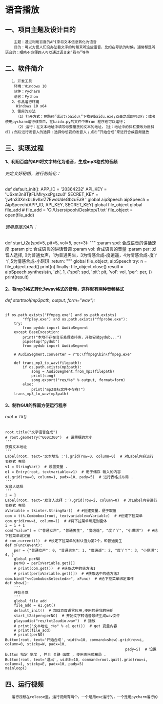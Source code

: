 # 语音播放
## 一、项目主题及设计目的 
        主题：通过利用百度的API来将文本信息转化为语音  
        目的：可以方便人们没办法看文字的时候来听这些语音，比如在导航的时候，通常都是听语音的；眼睛不方便的人可以通过语音来“看书”等等  
## 二、软件简介
       1、开发工具  
        环境：Windows 10  
        软件：Pycharm  
        语言：Python  
       2、作品运行环境  
         Windows 10 x64  
       3、使用的方法  
         （1）打开方式：在路径”dist\baidu\”下找到baidu.exe;双击之后即可运行；或者使用pycharm运行该项目，在baidu.py的文件中来run 程序也可以运行；  
         （2）运行：在文本地址中填写你要播放的文本的地址，（注：地址中的斜杠要改为反斜杠）；然后进行发音人的选择：选择你想要的发音人；点击“开始合成”来进行合成音频播放  
 ## 三、实现过程
 #### 1、利用百度的API将文字转化为语音，生成mp3格式的音频
 ###### 先定义好秘钥，进行初始化：
def default_init():
    APP_ID = '20364232'
    API_KEY = 'USxm3n8TjtFLMIryxxPgszu0'
    SECRET_KEY = 'jwtn33XnxbL9vIlxrZ7EwoUdeGbzuEa9 '
    global aipSpeech
    aipSpeech = AipSpeech(APP_ID, API_KEY, SECRET_KEY)
    global file_object
    global file_add
    #    file_add = 'C:/Users/pooh/Desktop/1.txt'
        file_object = open(file_add)
 ###### 调用百度的API：
  def start_t2a(spd=5, pit=5, vol=5, per=3):
    """
    :param spd: 合成语音的讲话速度
    :param pit: 合成语言的讲话音调
    :param vol: 合成语言的音量
    :param per: 发音人选择, 0为普通女声，1为普通男生，3为情感合成-度逍遥，4为情感合成-度丫丫,5为情感合成-小琪琪
    :return:
    """
    global file_object, aipSpeech
    try:
        n = file_object.read()
        print(n)
    finally:
        file_object.close()
    result = aipSpeech.synthesis(n, 'zh', 1, {'spd': spd, 'pit': pit,  'vol': vol, 'per': per, })
        print(result)
  #### 2、将mp3格式转化为wav格式的音频，这样就有两种音频格式
 ###### def starttool(mp3path, output, form="wav"):
    if os.path.exists("ffmpeg.exe") and os.path.exists(
            "ffplay.exe") and os.path.exists("ffprobe.exe"):
        try:
            from pydub import AudioSegment
        except BaseException:
            print("本地不存在音乐处理支持库，开始安装pydub...")
            pipsetup("pydub")
            from pydub import AudioSegment

        # AudioSegment.converter = r"D:\ffmpeg\bin\ffmpeg.exe"

        def trans_mp3_to_wav(filepath):
            if os.path.exists(mp3path):
                song = AudioSegment.from_mp3(filepath)
                print(song)
                song.export("res/%s" % output, format=form)
            else:
                print("mp3目标文件不存在!")
        trans_mp3_to_wav(mp3path)
   #### 3、制作GUI的界面方便运行程序
  ###### root = Tk()
    root.title("文字语音合成")
    # root.geometry("600x300")  # 设置框的大小
    '''
    获得文本地址
    '''
    Label(root, text='文本地址 :').grid(row=0, column=0)  # 对Label内容进行 表格式 布局
    v1 = StringVar()  # 设置变量 .
    e1 = Entry(root, textvariable=v1)  # 用于储存 输入的内容
    e1.grid(row=0, column=1, padx=10, pady=5)  # 进行表格式布局 .
    '''
    发音人选择
    '''
    i = 1
    Label(root, text='发音人选择 :').grid(row=i, column=0)  # 对Label内容进行 表格式 布局
    xVariable = tkinter.StringVar()  # #创建变量，便于取值
    com = ttk.Combobox(root, textvariable=xVariable)  # #创建下拉菜单
    com.grid(row=i, column=1)  # #将下拉菜单绑定到窗体
    i = i + 1
    com["value"] = ("普通女声", "普通男生", "度逍遥", "度丫丫", "小琪琪")  # #给下拉菜单设定值
    # com.current(1)  # #设定下拉菜单的默认值为第2个，即普通男生
    def xFunc(event):
        per = {"普通女声": 0, "普通男生": 1, "度逍遥": 2, "度丫丫": 3, "小琪琪": 4, }
        global perNO
        perNO = per[xVariable.get()]
        # print(com.get())  # #获取选中的值方法1
        # print(per[xVariable.get()])  # #获取选中的值方法2
    com.bind("<<ComboboxSelected>>", xFunc)  # #给下拉菜单绑定事件
    def show():
        '''
        开始合成
        '''
        global file_add
        file_add = e1.get()
        default_init()  # 加载百度语言应用,使用的是我的秘钥
        start_t2a(per=perNO)  # 开始文字转语音最终生成wav文件
        playaudio("res/txt2audio.wav")  # 播放
        # print("文本地址 :%s" % e1.get())  # get 变量内容
        # print(file_add)
        # print(perNO)
    Button(root, text='开始合成', width=10, command=show).grid(row=i, column=0, sticky=W, padx=10,
                                                           pady=5)  # 设置 button 指定 宽度 , 并且 关联 函数 , 使用表格式布局 .
    Button(root, text='退出', width=10, command=root.quit).grid(row=i, column=1, sticky=E, padx=10, pady=5)
    mainloop()

 ## 四、运行视频
       运行视频在release里。运行视频有两个，一个是用exe运行的，一个是用pycharm运行的  
